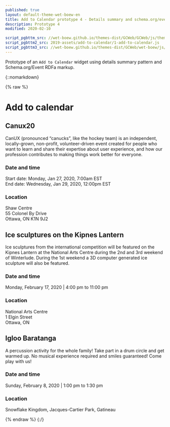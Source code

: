 ```yaml
---
published: true
layout: default-theme-wet-boew-en
title: Add to Calendar prototype 4 - Details summary and schema.org/event - new class wb-addcal-location for when the property location is not used
description: Prototype 4
modified: 2020-02-10

script_pgbttm_src: //wet-boew.github.io/themes-dist/GCWeb/GCWeb/js/theme.min.js
script_pgbttm2_src: 2019-assets/add-to-calendar/1-add-to-calendar.js
script_pgbttm3_src: //wet-boew.github.io/themes-dist/GCWeb/wet-boew/js/deps/jsonpointer.js
---
```


Prototype of an ```Add to Calendar``` widget using details summary pattern and Schema.org/Event RDFa markup.


{::nomarkdown}

{% raw %}

<div class="wb-prettify all-pre linenums"></div>

<style>

/* Overlay default style */
[role=listbox] {
	min-width: 230px;
	background: white;
	border: 1px solid #ccc;
	list-style: none;
	margin: 0;
	padding: 0;
	position: absolute;
	top: 1.7em;
	z-index: 9999;
	/* Note about z-index

	Ideally it should be set to 1, but the <footer id="wb-info"> has a z-index set to 5,
	 */
}

/* Active state style */
[role=option][aria-selected=true] {
	background: rgb(139, 189, 225);
}
[role=option]:hover {
	cursor: default;
}

.max-content,.max-content[open]{
	display: inline-block !important;
}

</style>

<h1 property="name" id="wb-cont">Add to calendar</h1>
<div class="wb-addcal mrgn-bttm-md" typeof="Event">
	<h2 property="name">Canux20</h2>
	<p property="description">CanUX (pronounced “canucks”, like the hockey team) is an independent, locally-grown, non-profit, volunteer-driven event created for people who want to learn and share their expertise about user experience, and how our profession contributes to making things work better for everyone.</p>
	<h3>Date and time</h3>	
	<p>Start date: <time property="startDate" content="20200127T120000Z" datetime="2020-01-27 7:00">Monday, Jan 27, 2020, 7:00am EST</time><br>
	End date: <time property="endDate" content="20200127T170000Z" datetime="2020-01-29 12:00">Wednesday, Jan 29, 2020, 12:00pm EST</time></p>
	<h3>Location</h3>
	<!--<P><a href="https://www.historymuseum.ca/" class="wb-addcal-location">Canadian <span lang="en">Museum</a< of History</a></p>-->
	<div class="mrgn-bttm-md" property="location" typeof="Place">
		<span property="name">Shaw Centre</span>
		<div class="address" property="address" typeof="PostalAddress">
			<span property="streetAddress">55 Colonel By Drive</span><br>
			<span property="addressLocality">Ottawa</span>,
			<span property="addressRegion">ON</span>
			<span property="postalCode">K1N 9J2</span>
		</div>
	</div>
</div>
<div class="wb-addcal mrgn-bttm-md" typeof="Event">
	<h2 property="name">Ice sculptures on the Kipnes Lantern</h2>
	<p property="description">Ice sculptures from the international competition will be featured on the Kipnes Lantern at the National Arts Centre during the 2nd and 3rd weekend of Winterlude. During the 1st weekend a 3D computer generated ice sculpture will also be featured.</p>
	<h3>Date and time</h3>	
	<p><time property="startDate" content="20200217T210000Z" datetime="2020-02-17 16:00">Monday, February 17, 2020 | 4:00 pm</time> to <time property="endDate" content="20200218T040000Z" datetime="2020-02-17 23:00">11:00 pm</time></p>
	<h3>Location</h3>
	<div class="mrgn-bttm-md" property="location" typeof="Place">
		<span property="name">National Arts Centre</span>
		<div class="address" property="address" typeof="PostalAddress">
			<span property="streetAddress">1 Elgin Street</span><br>
			<span property="addressLocality">Ottawa</span>,
			<span property="addressRegion">ON</span>
		</div>
	</div>
</div>
<div class="wb-addcal mrgn-bttm-md" typeof="Event">
	<h2 property="name">Igloo Baratanga</h2>
	<p property="description">A percussion activity for the whole family! Take part in a drum circle and get warmed up. No musical experience required and smiles guaranteed! Come play with us!</p>
	<h3>Date and time</h3>	
	<p><time property="startDate" content="20200208T180000Z" datetime="2020-02-08 13:00">Sunday, February 8, 2020 | 1:00 pm</time> to <time property="endDate" content="20200208T183000Z" datetime="2020-02-08 13:30">1:30 pm</time></p>
	<h3>Location</h3>
	<P class="wb-addcal-location">Snowflake Kingdom, <span lang="fr">Jacques-Cartier</span> Park, Gatineau</p>
	</div>
</div>

{% endraw %}
{:/}
